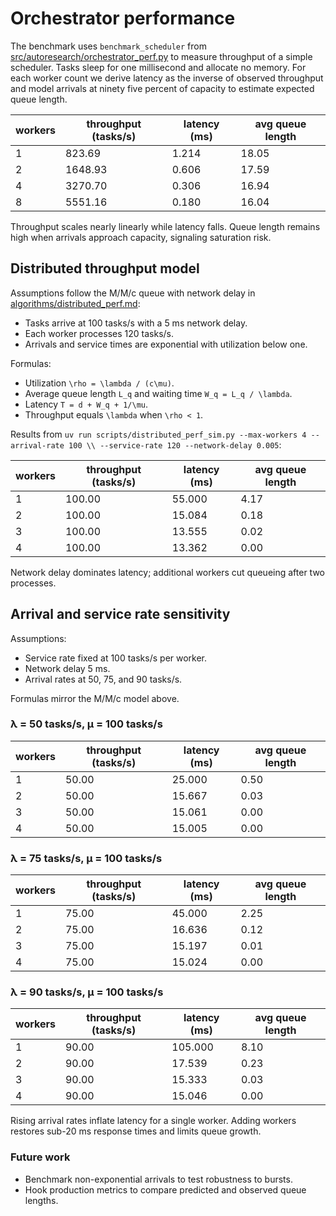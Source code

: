 # Orchestrator performance

The benchmark uses `benchmark_scheduler` from
[src/autoresearch/orchestrator_perf.py][bench] to measure throughput of a simple
scheduler. Tasks sleep for one millisecond and allocate no memory. For each
worker count we derive latency as the inverse of observed throughput and model
arrivals at ninety five percent of capacity to estimate expected queue length.

| workers | throughput (tasks/s) | latency (ms) | avg queue length |
| ------- | ------------------- | ------------ | ---------------- |
| 1 | 823.69 | 1.214 | 18.05 |
| 2 | 1648.93 | 0.606 | 17.59 |
| 4 | 3270.70 | 0.306 | 16.94 |
| 8 | 5551.16 | 0.180 | 16.04 |

Throughput scales nearly linearly while latency falls. Queue length remains high
when arrivals approach capacity, signaling saturation risk.

## Distributed throughput model

Assumptions follow the M/M/c queue with network delay in
[algorithms/distributed_perf.md](algorithms/distributed_perf.md):

- Tasks arrive at 100 tasks/s with a 5 ms network delay.
- Each worker processes 120 tasks/s.
- Arrivals and service times are exponential with utilization below one.

Formulas:

- Utilization `\rho = \lambda / (c\mu)`.
- Average queue length `L_q` and waiting time `W_q = L_q / \lambda`.
- Latency `T = d + W_q + 1/\mu`.
- Throughput equals `\lambda` when `\rho < 1`.

Results from
`uv run scripts/distributed_perf_sim.py --max-workers 4 --arrival-rate 100 \\
    --service-rate 120 --network-delay 0.005`:

| workers | throughput (tasks/s) | latency (ms) | avg queue length |
| ------- | ------------------- | ------------ | ---------------- |
| 1 | 100.00 | 55.000 | 4.17 |
| 2 | 100.00 | 15.084 | 0.18 |
| 3 | 100.00 | 13.555 | 0.02 |
| 4 | 100.00 | 13.362 | 0.00 |

Network delay dominates latency; additional workers cut queueing after two
processes.

## Arrival and service rate sensitivity

Assumptions:

- Service rate fixed at 100 tasks/s per worker.
- Network delay 5 ms.
- Arrival rates at 50, 75, and 90 tasks/s.

Formulas mirror the M/M/c model above.

### λ = 50 tasks/s, μ = 100 tasks/s

| workers | throughput (tasks/s) | latency (ms) | avg queue length |
| ------- | ------------------- | ------------ | ---------------- |
| 1 | 50.00 | 25.000 | 0.50 |
| 2 | 50.00 | 15.667 | 0.03 |
| 3 | 50.00 | 15.061 | 0.00 |
| 4 | 50.00 | 15.005 | 0.00 |

### λ = 75 tasks/s, μ = 100 tasks/s

| workers | throughput (tasks/s) | latency (ms) | avg queue length |
| ------- | ------------------- | ------------ | ---------------- |
| 1 | 75.00 | 45.000 | 2.25 |
| 2 | 75.00 | 16.636 | 0.12 |
| 3 | 75.00 | 15.197 | 0.01 |
| 4 | 75.00 | 15.024 | 0.00 |

### λ = 90 tasks/s, μ = 100 tasks/s

| workers | throughput (tasks/s) | latency (ms) | avg queue length |
| ------- | ------------------- | ------------ | ---------------- |
| 1 | 90.00 | 105.000 | 8.10 |
| 2 | 90.00 | 17.539 | 0.23 |
| 3 | 90.00 | 15.333 | 0.03 |
| 4 | 90.00 | 15.046 | 0.00 |

Rising arrival rates inflate latency for a single worker. Adding workers
restores sub-20 ms response times and limits queue growth.

### Future work

- Benchmark non-exponential arrivals to test robustness to bursts.
- Hook production metrics to compare predicted and observed queue lengths.

[bench]: ../src/autoresearch/orchestrator_perf.py#L71-L112
